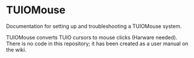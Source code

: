 # TUIOMouse
Documentation for setting up and troubleshooting a TUIOMouse system.

TUIOMouse converts TUIO cursors to mouse clicks (Harware needed).
There is no code in this repository; it has been created as a user manual on the wiki.
